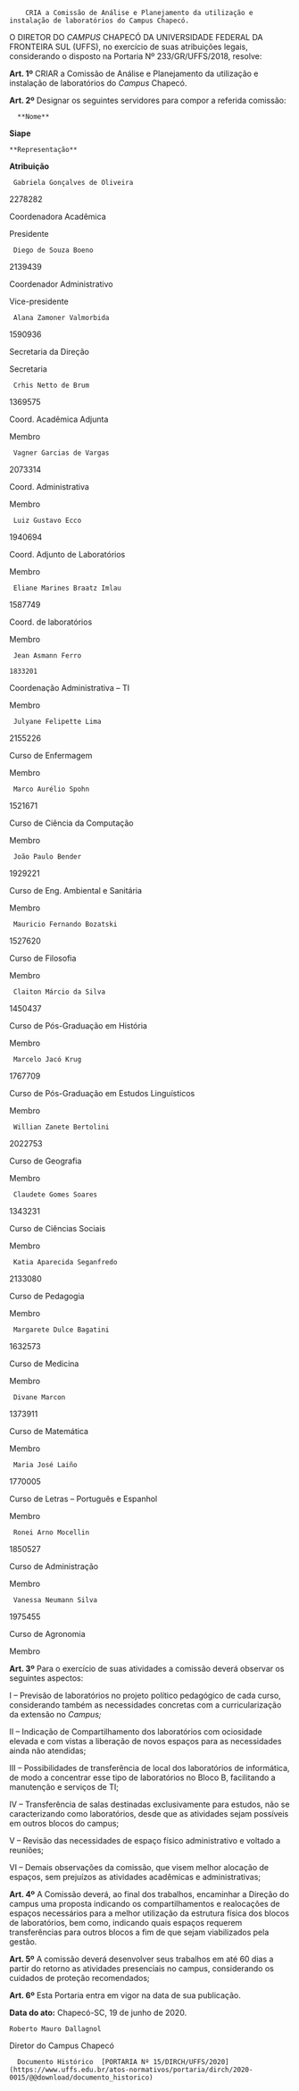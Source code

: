         CRIA a Comissão de Análise e Planejamento da utilização e instalação de laboratórios do Campus Chapecó.  

 

  

  

 O DIRETOR DO *CAMPUS* CHAPECÓ DA UNIVERSIDADE FEDERAL DA FRONTEIRA SUL (UFFS), no exercício de suas atribuições legais, considerando o disposto na Portaria Nº 233/GR/UFFS/2018, resolve:

  

 **Art. 1º** CRIAR a Comissão de Análise e Planejamento da utilização e instalação de laboratórios do *Campus* Chapecó.

  

 **Art. 2º** Designar os seguintes servidores para compor a referida comissão:

  

      **Nome**

   **Siape**

    **Representação**

   **Atribuição**

     Gabriela Gonçalves de Oliveira

   2278282

   Coordenadora Acadêmica

   Presidente

     Diego de Souza Boeno

   2139439

   Coordenador Administrativo

   Vice-presidente

     Alana Zamoner Valmorbida

   1590936

   Secretaria da Direção

   Secretaria

     Crhis Netto de Brum

   1369575

   Coord. Acadêmica Adjunta

   Membro

     Vagner Garcias de Vargas

   2073314

   Coord. Administrativa

   Membro

     Luiz Gustavo Ecco

   1940694

   Coord. Adjunto de Laboratórios

   Membro

     Eliane Marines Braatz Imlau

   1587749

   Coord. de laboratórios

   Membro

     Jean Asmann Ferro

    1833201

   Coordenação Administrativa – TI

   Membro

     Julyane Felipette Lima

   2155226

   Curso de Enfermagem

   Membro

     Marco Aurélio Spohn

   1521671

   Curso de Ciência da Computação

   Membro

     João Paulo Bender

   1929221

   Curso de Eng. Ambiental e Sanitária

   Membro

     Mauricio Fernando Bozatski

   1527620

   Curso de Filosofia

   Membro

     Claiton Márcio da Silva

   1450437

   Curso de Pós-Graduação em História

   Membro

     Marcelo Jacó Krug

   1767709

   Curso de Pós-Graduação em Estudos Linguísticos

   Membro

     Willian Zanete Bertolini

   2022753

   Curso de Geografia

   Membro

     Claudete Gomes Soares

   1343231

   Curso de Ciências Sociais

   Membro

     Katia Aparecida Seganfredo

   2133080

   Curso de Pedagogia

   Membro

     Margarete Dulce Bagatini

   1632573

   Curso de Medicina

   Membro

     Divane Marcon

   1373911

   Curso de Matemática

   Membro

     Maria José Laiño

   1770005

   Curso de Letras – Português e Espanhol

   Membro

     Ronei Arno Mocellin

   1850527

   Curso de Administração

   Membro

     Vanessa Neumann Silva

   1975455

   Curso de Agronomia

   Membro

      

 **Art. 3º** Para o exercício de suas atividades a comissão deverá observar os seguintes aspectos:

 I – Previsão de laboratórios no projeto político pedagógico de cada curso, considerando também as necessidades concretas com a curricularização da extensão no *Campus;*

 II – Indicação de Compartilhamento dos laboratórios com ociosidade elevada e com vistas a liberação de novos espaços para as necessidades ainda não atendidas;

 III – Possibilidades de transferência de local dos laboratórios de informática, de modo a concentrar esse tipo de laboratórios no Bloco B, facilitando a manutenção e serviços de TI;

 IV – Transferência de salas destinadas exclusivamente para estudos, não se caracterizando como laboratórios, desde que as atividades sejam possíveis em outros blocos do campus;

 V – Revisão das necessidades de espaço físico administrativo e voltado a reuniões;

 VI – Demais observações da comissão, que visem melhor alocação de espaços, sem prejuízos as atividades acadêmicas e administrativas;

  

 **Art. 4º** A Comissão deverá, ao final dos trabalhos, encaminhar a Direção do campus uma proposta indicando os compartilhamentos e realocações de espaços necessários para a melhor utilização da estrutura física dos blocos de laboratórios, bem como, indicando quais espaços requerem transferências para outros blocos a fim de que sejam viabilizados pela gestão.

  

 **Art. 5º** A comissão deverá desenvolver seus trabalhos em até 60 dias a partir do retorno as atividades presenciais no campus, considerando os cuidados de proteção recomendados;

  

 **Art. 6º** Esta Portaria entra em vigor na data de sua publicação.

  

  

  

   **Data do ato:** Chapecó-SC, 19 de junho de 2020.   
 

    Roberto Mauro Dallagnol   
 Diretor do Campus Chapecó 

      Documento Histórico  [PORTARIA Nº 15/DIRCH/UFFS/2020](https://www.uffs.edu.br/atos-normativos/portaria/dirch/2020-0015/@@download/documento_historico)     
      